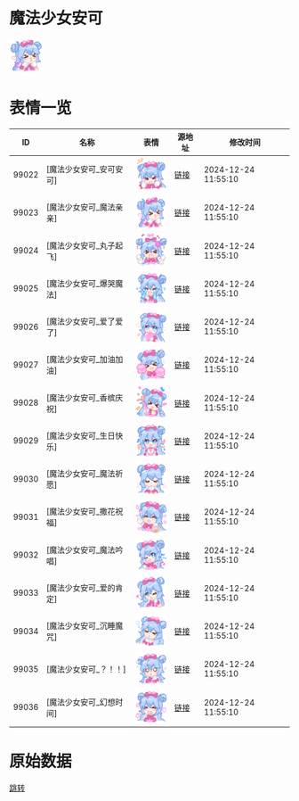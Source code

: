 # 魔法少女安可

<img src="./cover.png" height="60" alt="cover" />

# 表情一览

|ID|名称|表情|源地址|修改时间|
|----|----|----|----|----|
|99022|[魔法少女安可_安可安可]|<img src="./pic/099022_%5B魔法少女安可_安可安可%5D.png" height="60" alt="安可安可"/>|[链接](https://i0.hdslb.com/bfs/garb/1449a12daa070527d306b53f58d44e1a8a1a351f.png)|2024-12-24 11:55:10|
|99023|[魔法少女安可_魔法亲亲]|<img src="./pic/099023_%5B魔法少女安可_魔法亲亲%5D.png" height="60" alt="魔法亲亲"/>|[链接](https://i0.hdslb.com/bfs/garb/cdc6b8719c0e470b8d29ca8732f2996923d4fb4a.png)|2024-12-24 11:55:10|
|99024|[魔法少女安可_丸子起飞]|<img src="./pic/099024_%5B魔法少女安可_丸子起飞%5D.png" height="60" alt="丸子起飞"/>|[链接](https://i0.hdslb.com/bfs/garb/c6c2bd3fc3ae1614220f9426c6a7af92a1213884.png)|2024-12-24 11:55:10|
|99025|[魔法少女安可_爆哭魔法]|<img src="./pic/099025_%5B魔法少女安可_爆哭魔法%5D.png" height="60" alt="爆哭魔法"/>|[链接](https://i0.hdslb.com/bfs/garb/6b3c9cf36e678eebc5967636b6749318326f85d9.png)|2024-12-24 11:55:10|
|99026|[魔法少女安可_爱了爱了]|<img src="./pic/099026_%5B魔法少女安可_爱了爱了%5D.png" height="60" alt="爱了爱了"/>|[链接](https://i0.hdslb.com/bfs/garb/e3a4b315094cd384f2a732bc048b53d5a7c4e300.png)|2024-12-24 11:55:10|
|99027|[魔法少女安可_加油加油]|<img src="./pic/099027_%5B魔法少女安可_加油加油%5D.png" height="60" alt="加油加油"/>|[链接](https://i0.hdslb.com/bfs/garb/b013a4c5c32403418fcebc657c9e8f167b51f568.png)|2024-12-24 11:55:10|
|99028|[魔法少女安可_香槟庆祝]|<img src="./pic/099028_%5B魔法少女安可_香槟庆祝%5D.png" height="60" alt="香槟庆祝"/>|[链接](https://i0.hdslb.com/bfs/garb/4aa99a41c01cdc5cac2350514e4ae2d1d5be6a18.png)|2024-12-24 11:55:10|
|99029|[魔法少女安可_生日快乐]|<img src="./pic/099029_%5B魔法少女安可_生日快乐%5D.png" height="60" alt="生日快乐"/>|[链接](https://i0.hdslb.com/bfs/garb/1154a31c23cafea6ba42d67284d8a716907f8bef.png)|2024-12-24 11:55:10|
|99030|[魔法少女安可_魔法祈愿]|<img src="./pic/099030_%5B魔法少女安可_魔法祈愿%5D.png" height="60" alt="魔法祈愿"/>|[链接](https://i0.hdslb.com/bfs/garb/e4903babf1fc1e534812fc6ed51e113b393d576c.png)|2024-12-24 11:55:10|
|99031|[魔法少女安可_撒花祝福]|<img src="./pic/099031_%5B魔法少女安可_撒花祝福%5D.png" height="60" alt="撒花祝福"/>|[链接](https://i0.hdslb.com/bfs/garb/6c974fd9b96adf3e30fcda3a208364b815f6dee3.png)|2024-12-24 11:55:10|
|99032|[魔法少女安可_魔法吟唱]|<img src="./pic/099032_%5B魔法少女安可_魔法吟唱%5D.png" height="60" alt="魔法吟唱"/>|[链接](https://i0.hdslb.com/bfs/garb/324667cad30ebe3360fecf3304903b5671d91448.png)|2024-12-24 11:55:10|
|99033|[魔法少女安可_爱的肯定]|<img src="./pic/099033_%5B魔法少女安可_爱的肯定%5D.png" height="60" alt="爱的肯定"/>|[链接](https://i0.hdslb.com/bfs/garb/78ac4acd2bb5e3776745bc42cb91d2c690c928a2.png)|2024-12-24 11:55:10|
|99034|[魔法少女安可_沉睡魔咒]|<img src="./pic/099034_%5B魔法少女安可_沉睡魔咒%5D.png" height="60" alt="沉睡魔咒"/>|[链接](https://i0.hdslb.com/bfs/garb/6a8362bcd27e1eedd1fd5bd765bb179882afbfbc.png)|2024-12-24 11:55:10|
|99035|[魔法少女安可_？！！]|<img src="./pic/099035_%5B魔法少女安可_？！！%5D.png" height="60" alt="？！！"/>|[链接](https://i0.hdslb.com/bfs/garb/6dd30b0e509ebe5dd98816e0b9b4be1dc3d3bfec.png)|2024-12-24 11:55:10|
|99036|[魔法少女安可_幻想时间]|<img src="./pic/099036_%5B魔法少女安可_幻想时间%5D.png" height="60" alt="幻想时间"/>|[链接](https://i0.hdslb.com/bfs/garb/455909f48afd54e03442c80c4b380276f8e6998c.png)|2024-12-24 11:55:10|

# 原始数据

[跳转](./raw.json)


